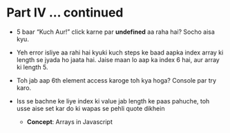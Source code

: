 # Part IV … continued

- 5 baar “Kuch Aur!” click karne par **undefined** aa raha hai? Socho aisa kyu.

- Yeh error isliye aa rahi hai kyuki kuch steps ke baad aapka index array ki length se jyada ho jaata hai. Jaise maan lo aap ka index 6 hai, aur array ki length 5.

- Toh jab aap 6th element access karoge toh kya hoga? Console par try karo.

- Iss se bachne ke liye index ki value jab length ke paas pahuche, toh usse aise set kar do ki wapas se pehli quote dikhein

	- **Concept**: Arrays in Javascript
